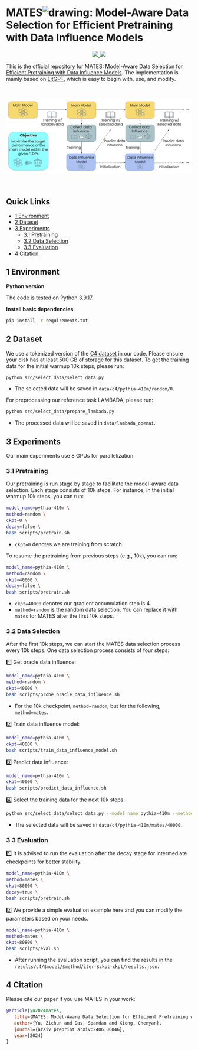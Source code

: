 # MATES<img src="assets/avatar.png" alt="drawing" style="height: 1em;">: Model-Aware Data Selection for Efficient Pretraining with Data Influence Models

<p align="center"><a href='https://huggingface.co/yuzc19/pythia-410m-mates'><img src='https://img.shields.io/badge/%F0%9F%A4%97%20Hugging%20Face-Main Model-blue'> <a href='https://huggingface.co/yuzc19/bert-base-uncased-data-influence-model-lambada'><img src='https://img.shields.io/badge/%F0%9F%A4%97%20Hugging%20Face-Data Influence Model-blue'></p>

This is the official repository for [MATES: Model-Aware Data Selection for Efficient Pretraining with Data Influence Models](https://arxiv.org/pdf/2406.06046). The implementation is mainly based on [LitGPT](https://github.com/Lightning-AI/litgpt), which is easy to begin with, use, and modify.

<br>
<p align="center">
<img src="assets/MATES.png" width="600">
</p>
<br>

## Quick Links

- [1 Environment](#1-environment)
- [2 Dataset](#2-dataset)
- [3 Experiments](#3-experiments)
  - [3.1 Pretraining](#31-pretraining)
  - [3.2 Data Selection](#32-data-selection)
  - [3.3 Evaluation](#33-evaluation)
- [4 Citation](#4-citation)

## 1 Environment

**Python version**

The code is tested on Python 3.9.17.

**Install basic dependencies**

```bash
pip install -r requirements.txt
```

## 2 Dataset

We use a tokenized version of the [C4 dataset](https://huggingface.co/datasets/loganengstrom/dsdm-candidate-c4) in our code. Please ensure your disk has at least 500 GB of storage for this dataset. To get the training data for the initial warmup 10k steps, please run:

```bash
python src/select_data/select_data.py
```

- The selected data will be saved in `data/c4/pythia-410m/random/0`.

For preprocessing our reference task LAMBADA, please run:

```bash
python src/select_data/prepare_lambada.py
```

- The processed data will be saved in `data/lambada_openai`.

## 3 Experiments

Our main experiments use 8 GPUs for parallelization.

### 3.1 Pretraining

Our pretraining is run stage by stage to facilitate the model-aware data selection. Each stage consists of 10k steps. For instance, in the initial warmup 10k steps, you can run:

```bash
model_name=pythia-410m \
method=random \
ckpt=0 \
decay=false \
bash scripts/pretrain.sh
```

- `ckpt=0` denotes we are training from scratch.

To resume the pretraining from previous steps (e.g., 10k), you can run:

```bash
model_name=pythia-410m \
method=random \
ckpt=40000 \
decay=false \
bash scripts/pretrain.sh
```

- `ckpt=40000` denotes our gradient accumulation step is 4.
- `method=random` is the random data selection. You can replace it with `mates` for MATES after the first 10k steps.

### 3.2 Data Selection

After the first 10k steps, we can start the MATES data selection process every 10k steps. One data selection process consists of four steps:

1️⃣ Get oracle data influence:

```bash
model_name=pythia-410m \
method=random \
ckpt=40000 \
bash scripts/probe_oracle_data_influence.sh
```

- For the 10k checkpoint, `method=random`, but for the following, `method=mates`.

2️⃣ Train data influence model:

```bash
model_name=pythia-410m \
ckpt=40000 \
bash scripts/train_data_influence_model.sh
```

3️⃣ Predict data influence:

```bash
model_name=pythia-410m \
ckpt=40000 \
bash scripts/predict_data_influence.sh
```

4️⃣ Select the training data for the next 10k steps:

```bash
python src/select_data/select_data.py --model_name pythia-410m --method mates --ckpt 40000
```

- The selected data will be saved in `data/c4/pythia-410m/mates/40000`.

### 3.3 Evaluation

1️⃣ It is advised to run the evaluation after the decay stage for intermediate checkpoints for better stability.

```bash
model_name=pythia-410m \
method=mates \
ckpt=80000 \
decay=true \
bash scripts/pretrain.sh
```

2️⃣ We provide a simple evaluation example here and you can modify the parameters based on your needs.

```bash
model_name=pythia-410m \
method=mates \
ckpt=80800 \
bash scripts/eval.sh
```

- After running the evaluation script, you can find the results in the `results/c4/$model/$method/iter-$ckpt-ckpt/results.json`.

## 4 Citation

Please cite our paper if you use MATES in your work:

```bibtex
@article{yu2024mates,
   title={MATES: Model-Aware Data Selection for Efficient Pretraining with Data Influence Models},
   author={Yu, Zichun and Das, Spandan and Xiong, Chenyan},
   journal={arXiv preprint arXiv:2406.06046},
   year={2024}
}
```
